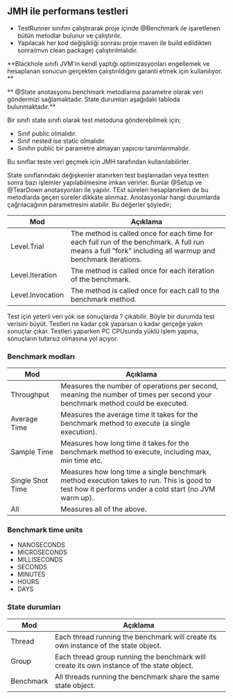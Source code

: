 
## JMH ile performans testleri

- TestRunner sınıfını çalıştırarak proje içinde @Benchmark ile işaretlenen bütün metodlar bulunur ve çalıştırılır.
- Yapılacak her kod değişikliği sonrası proje maven ile build edildikten sonra(mvn clean package) çalıştırılmalıdır.


**Blackhole sınıfı JVM'in kendi yaptığı optimizasyonları engellemek ve hesaplanan sonucun gerçekten çalıştırıldığını garanti etmek için kullanılıyor. **

** @State anotasyonu benchmark metodlarına parametre olarak veri göndermizi sağlamaktadır. State durumları aşağıdaki tabloda bulunmaktadır.**

Bir sınıfı state sınıfı olarak test metoduna gönderebilmek için;
- Sınıf public olmalıdır.
- Sınıf nested ise static olmalıdır.
- Sınıfın public bir parametre almayan yapıcısı tanımlanmalıdır.

Bu sınıflar teste veri geçmek için JMH tarafından kullanılabilirler.

State sınıflarındaki değişkenler atanırken test başlamadan veya testten sonra bazı işlemler yapılabilmesine imkan verirler. Bunlar @Setup ve @TearDown anotasyonları ile yapılır. TEst süreleri hesaplanırken de bu metodlarda geçen süreler dikkate alınmaz. Anotasyonlar hangi durumlarda çağrılacağının parametresini alabilir. Bu değerler şöyledir;

|Mod|Açıklama|
|---|---|
|Level.Trial|The method is called once for each time for each full run of the benchmark. A full run means a full "fork" including all warmup and benchmark iterations.|
|Level.Iteration|The method is called once for each iteration of the benchmark.|
|Level.Invocation|The method is called once for each call to the benchmark method.|


Test için yeterli veri yok ise sonuçlarda ? çıkabilir. Böyle bir durumda test verisini büyüt.
Testleri ne kadar çok yaparsan o kadar gerçeğe yakın sonuçlar çıkar.
Testleri yaparken PC CPUsunda yüklü işlem yapma, sonuçların tutarsız olmasına yol açıyor.

### Benchmark modları

|Mod|Açıklama|
|---|--------|
|Throughput|Measures the number of operations per second, meaning the number of times per second your benchmark method could be executed.|
|Average Time|Measures the average time it takes for the benchmark method to execute (a single execution).|
|Sample Time|Measures how long time it takes for the benchmark method to execute, including max, min time etc.|
|Single Shot Time|Measures how long time a single benchmark method execution takes to run. This is good to test how it performs under a cold start (no JVM warm up).|
|All|Measures all of the above.|


### Benchmark time units

- NANOSECONDS
- MICROSECONDS
- MILLISECONDS
- SECONDS
- MINUTES
- HOURS
- DAYS

### State durumları

|Mod|Açıklama|
|---|---|
|Thread|Each thread running the benchmark will create its own instance of the state object.|
|Group|Each thread group running the benchmark will create its own instance of the state object.|
|Benchmark|All threads running the benchmark share the same state object.|




